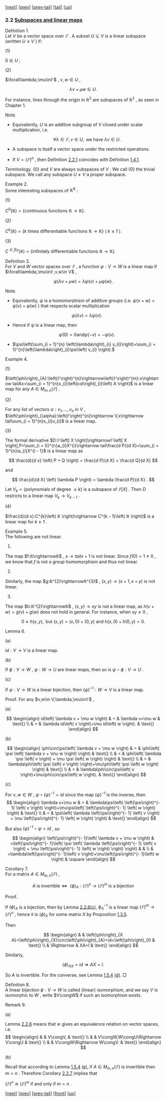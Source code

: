 [[next](MA10210se8.html)] [[prev](MA10210se6.html)] [[prev-tail](MA10210se6.html#tailMA10210se6.html)] [[tail](#tailMA10210se7.html)] [[up](MA10210ch2.html#MA10210se7.html)]

### 2.2 [Subspaces and linear maps](MA10210.html#QQ2-11-19)

Definition 1.  
Let $V$ be a vector space over $𝔽$ . A subset $U\subseteq V$ is a linear subspace (written $U\leq V$ ) if:

(1)

$0\in U$ ;

(2)

$\forall\lambda,\mu\in𝔽$ , $v,w\in U$ ,

$$
\lambda v + \mu w \in U .
$$

For instance, lines through the origin in $ℝ^{2}$ are subspaces of $ℝ^{2}$ , as seen in Chapter 1.

Note.  

*   Equivalently, $U$ is an additive subgroup of $V$ closed under scalar multiplication, i.e. 
    
    $$
    \forall \lambda \in 𝔽 , v \in U , \text{ we have } \lambda v \in U .
    $$
    
*   A subspace is itself a vector space under the restricted operations.
*   If $V=\left(𝔽\right)^{n}$ , then Definition [2.2.1](#x11-19001r1) coincides with Definition [1.4.1](MA10210se4.html#x7-10001r1).

Terminology. $\left\{ 0 \right\}$ and $V$ are always subspaces of $V$ . We call $\left\{ 0 \right\}$ the trivial subspace. We call any subspace $U\neq V$ a proper subspace.

Example 2.  
Some interesting subspaces of $ℝ^{ℝ}$ :

(1)

$C^{0}\left( ℝ \right)=\left\{ \text{continuous functions } ℝ \rightarrow ℝ \right\}$.

(2)

$C^{k}\left( ℝ \right)=\left\{ k \text{ times differentiable functions } ℝ \rightarrow ℝ \right\}$ ( $k\geq 1$ ).

(3)

$C^{\in fty}\left( ℝ \right)=\left\{ \text{infinitely differentiable functions } ℝ \rightarrow ℝ \right\}$.

Definition 3.  
For $V$ and $W$ vector spaces over $𝔽$ , a function $\psi:V\rightarrow W$ is a linear map if $\forall\lambda,\mu\in𝔽,v,w\in V$ ,

$$
\psi \left( \lambda v + \mu w \right) = \lambda \psi \left( v \right) + \mu \psi \left( w \right) .
$$

Note.  

*   Equivalently, $\psi$ is a homomorphism of additive groups (i.e. $\psi\left( v + w \right)=\psi\left( v \right)+\psi\left( w \right)$ ) that respects scalar multiplication
    
    $$
    \psi \left( \lambda v \right) = \lambda \psi \left( v \right) .
    $$
    
*   Hence if $\psi$ is a linear map, then
    
    $$
    \psi \left( 0 \right) = 0 \text{and} \psi \left( - v \right) = - \psi \left( v \right) .
    $$
    
*   $\psi\left(\sum_{i = 1}^{n} \left(\lambda\right)_{i} v_{i}\right)=\sum_{i = 1}^{n}\left(\lambda\right)_{i}\psi\left( v_{i} \right).$

Example 4.  

(1)

$\left(\phi\right)_{A}:\left(𝔽\right)^{n}\rightarrow\left(𝔽\right)^{m}:x\rightarrow tailAx=\sum_{i = 1}^{n}x_{i}\left(col\right)_{i}\left( A \right)$ is a linear map for any $A\in M_{m , n}\left( 𝔽 \right)$ .

(2)

For any list of vectors $\alpha:v_{1},\dots ,v_{n}$ in $V$ , $\left(\phi\right)_{\alpha}:\left(𝔽\right)^{n}\rightarrow V,x\rightarrow tail\sum_{i = 1}^{n}x_{i}v_{i}$ is a linear map.

(3)

The formal derivative $D:𝔽\left[ X \right]\rightarrow𝔽\left[ X \right],P=\sum_{i = 0}^{n}a_{i}X^{i}\rightarrow tail\frac{d P}{d X}=\sum_{i = 1}^{n}ia_{i}X^{i - 1}$ is a linear map as

$$
\frac{d}{d x} \left( P + Q \right) = \frac{d P}{d X} + \frac{d Q}{d X}
$$

and

$$
\frac{d}{d X} \left( \lambda P \right) = \lambda \frac{d P}{d X} .
$$

Let $V_{k}=\left\{ \text{polynomials of degree  }\leq k\text{} \right\}$ is a subspace of $𝔽\left[ X \right]$ . Then $D$ restricts to a linear map $V_{k}\rightarrow V_{k - 1}$ .

(4)

$\frac{d}{d x}:C^{k}\left( ℝ \right)\rightarrow C^{k - 1}\left( ℝ \right)$ is a linear map for $k\geq 1$ .

Example 5.  
The following are not linear.

1.

The map $f:ℝ\rightarrowℝ$ , $x\rightarrow tailx+1$ is not linear. Since $f\left( 0 \right)=1\neq 0$ , we know that $f$ is not a group homomorphism and thus not linear.

2.

Similarly, the map $g:ℝ^{2}\rightarrowℝ^{3}$ , $\left( x , y \right)\rightarrow\left( x + 1 , x + y \right)$ is not linear.

3.

The map $h:ℝ^{2}\rightarrowℝ$ , $\left( x , y \right)\rightarrow xy$ is not a linear map, as $h\left( v + w \right)=g\left( v \right)+g\left( w \right)$ does not hold in general. For instance, when $xy\neq 0$ ,

$$
0 \neq h \left( x , y \right) , \text{ but } \left( x , y \right) = \left( x , 0 \right) + \left( 0 , y \right) \text{ and } h \left( x , 0 \right) + h \left( 0 , y \right) = 0 .
$$

Lemma 6.  

(a)

$id:V\rightarrow V$ is a linear map.

(b)

If $\phi:V\rightarrow W$ , $\psi:W\rightarrow U$ are linear maps, then so is $\psi\circ\phi:V\rightarrow U$ .

(c)

If $\psi:V\rightarrow W$ is a linear bijection, then $\left(\psi\right)^{- 1}:W\rightarrow V$ is a linear map.

Proof. For any $v,w\in V,\lambda,\mu\in𝔽$ ,

(a)

$$
\begin{align}
id\left( \lambda v + \mu w \right) & = & \lambda v+\mu w & \text{} \\ & = & \lambda id\left( v \right)+\mu id\left( w \right). & \text{}
\end{align}
$$

(b)

$$
\begin{align}
\phi\circ\psi\left( \lambda v + \mu w \right) & = & \phi\left( \psi \left( \lambda v + \mu w \right) \right) & \text{} \\ & = & \phi\left( \lambda \psi \left( v \right) + \mu \psi \left( w \right) \right) & \text{} \\ & = & \lambda\phi\left( \psi \left( v \right) \right)+\mu\phi\left( \psi \left( w \right) \right) & \text{} \\ & = & \lambda\phi\circ\psi\left( v \right)+\mu\phi\circ\psi\left( w \right). & \text{}
\end{align}
$$

(c)

For $v,w\in W$ , $\psi\circ\left(\psi\right)^{- 1}=id$ since the map $\left(\psi\right)^{- 1}$ is the inverse, then 
$$
\begin{align}
\lambda v+\mu w & = & \lambda\psi\left( \left(\psi\right)^{- 1} \left( v \right) \right)+\mu\psi\left( \left(\psi\right)^{- 1} \left( w \right) \right) & \text{} \\ & = & \psi\left( \lambda \left(\psi\right)^{- 1} \left( v \right) + \mu \left(\psi\right)^{- 1} \left( w \right) \right) & \text{}
\end{align}
$$

But also $\left(\psi\right)^{- 1}\circ\psi=id$ , so

$$
\begin{align}
\left(\psi\right)^{- 1}\left( \lambda v + \mu w \right) & =\left(\psi\right)^{- 1}\left( \psi \left( \lambda \left(\psi\right)^{- 1} \left( v \right) + \mu \left(\psi\right)^{- 1} \left( w \right) \right) \right) & & \\ & =\lambda\left(\psi\right)^{- 1}\left( v \right)+\mu\left(\psi\right)^{- 1}\left( w \right) & \square
\end{align}
$$

Corollary 7.  
For a matrix $A\in M_{m , n}\left( 𝔽 \right)$ ,

 
$$
\text{ }A\text{ is invertible} \Leftrightarrow \text{ }\left(\phi\right)_{A}:\left(𝔽\right)^{n}\rightarrow\left(𝔽\right)^{m}\text{ is a bijection}
$$

Proof.

If $\left(\phi\right)_{A}$ is a bijection, then by Lemma [2.2.6](#x11-19009r6)[(c)](#x11-190123), $\phi_{A}^{- 1}$ is a linear map $\left(𝔽\right)^{m}\rightarrow\left(𝔽\right)^{n}$ , hence it is $\left(\phi\right)_{X}$ for some matrix $X$ by Proposition [1.3.5](MA10210se3.html#x6-9006r5).

Then

$$
\begin{align}
 & & \left(\phi\right)_{X A}=\left(\phi\right)_{X}\circ\left(\phi\right)_{A}=id=\left(\phi\right)_{I} & \text{} \\ & \Rightarrow & XA=I & \text{}
\end{align}
$$

Similarly,

$$
\left(\phi\right)_{A X} = id \Rightarrow A X = I .
$$

So $A$ is invertible. For the converse, see Lemma [1.5.4](MA10210se5.html#x8-14001r4) [(d)](MA10210se5.html#x8-140064). □

Definition 8.  
A linear bijection $\phi:V\rightarrow W$ is called (linear) isomorphism, and we say $V$ is isomorphic to $W$ , write $V\congW$ if such an isomorphism exists.

Remark 9.  

(a)

Lemma [2.2.6](#x11-19009r6) means that $\cong$ gives an equivalence relation on vector spaces, i.e.  
$$
\begin{align}
 & & V\congV, & \text{} \\ & & V\congW,W\congU\Rightarrow V\congU & \text{} \\ & & V\congW\Rightarrow W\congV. & \text{}
\end{align}
$$

(b)

Recall that according to Lemma [1.5.4](MA10210se5.html#x8-14001r4) [(e)](MA10210se5.html#x8-140075), if $A\in M_{m , n}\left( 𝔽 \right)$ is invertible then $m=n$ . Therefore Corollary [2.2.7](#x11-19020r7) implies that

$\left(𝔽\right)^{n}\cong\left(𝔽\right)^{m}$ if and only if $m=n$ .

[[next](MA10210se8.html)] [[prev](MA10210se6.html)] [[prev-tail](MA10210se6.html#tailMA10210se6.html)] [[front](MA10210se7.html)] [[up](MA10210ch2.html#MA10210se7.html)]